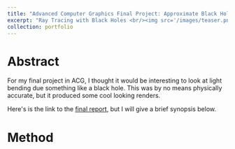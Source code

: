 ```yaml
---
title: "Advanced Computer Graphics Final Project: Approximate Black Hole Renderings with Ray Tracing"
excerpt: "Ray Tracing with Black Holes <br/><img src='/images/teaser.png'>"
collection: portfolio
---
```



# Abstract

For my final project in ACG, I thought it would be interesting to look at light bending due something like a black hole. This was by no means physically accurate, but it produced some cool looking renders.

Here's is the link to the [final report](http://mackqian.github.io/papers/ACG_Paper.pdf), but I will give a brief synopsis below.

# Method

